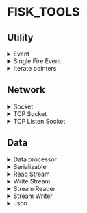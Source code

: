# FISK_TOOLS
## Utility
<details id="event"> <summary>Event</summary>
 
 ```
 #include "tools/Event.h"
 fisk::tools::Event<...>
 ```
 Stores callbacks and executes them when fired, all callbacks needs to be unregistered before destruction of the event
 ___
 `EventReg Register(std::function<void(Args...)> aCallback)`  
 Registers a callback to be executed when the event fires  
 Returns an `EventReg` handle, destruct this to unregister
 ___
 `void Fire(Args... aArgs)`  
 Fires the event and calls all registered callbacks  
 `aArgs`: arguments to pass to all callbacks
 ___
</details>
<details id="single-fire-event"> <summary>Single Fire Event</summary>
 
 ```
 #include "tools/Event.h"
 fisk::tools::SingleFireEvent<...>
 ```
 Event that can only have one callback at a time and only calls the callback once unless manually re-registered, callback does not need to be unregistered before destruction
 ___
 `Register(std::function<void(Args...)> aCallback)`  
 Registers a callback to the event  
 ___
 `Fire(Args... aArgs)`  
 Calls the callback and unregisters it
 ___
</details>
<details id="iterate-pointers"> <summary>Iterate pointers</summary>
 
 ```
 #include "tools/Iterators.h"
 fisk::tools::IteratePointers<class>
 ```
 Helps with iterating over a pair of pointers in e.g. range-for
 ___
 **constructor**  
 `IteratePointers(T* aBegin, T* aEnd)`  
 `aBegin`: the begin pointer  
 `aEnd`: the end pointer
 ___
 `T* begin()`  
 Returns the begin pointer
 ___
 `T* end()`  
 Returns the end pointer
 ___
</details>
 
## Network
<details id="socket"> <summary>Socket</summary>
 
 ```
 #include "tools/Socket.h"
 fisk::tools::Socket
 ```
 Holds and automatically closes a platform agnostic socket when destructed
</details>
<details id="tcp-socket"> <summary>TCP Socket</summary>
 
 ```
 #include "tools/TCPSocket.h"
 fisk::tools::TCPSocket
 ```
 Allows interaction with a platform agnostic TCP socket

 ___
 **constructor**  
 `TCPSocket(std::shared_ptr<Socket> aSocket)`  
 Takes in an open and connected [socket](#socket) to use for communications
 ___
 `bool Update()`  
 Updates the socket, flushes any pending writes and reads any available data  
 Returns `true` if all is good and `false` if the socket is no longer useful and should be discarded
 ___
 `void Close()`  
 Closes the socket  
 ___
 `WriteStream& GetWriteStream()`  
 Returns a reference to the [write stream](#writestream), any data written to it will be sent over the socket
 ___
 `ReadStream GetReadStream()`  
 Returns a reference to the [read stream](#readstream), any data read from the socket will be available from here
 ___
 `Event<> OnDataAvailable`  
 This [event](#event) will be fired whenever there is new data on the readstream
 ___
 **Out of class**  
 `TCPSocket ConnectToTCPByName(const char* aName, const char* aServiceOrPort, std::chrono::microseconds aTimeout)`  
 Attempts to create a connection to `aName`  
 `aName`: the hostname or address of the target e.g `"localhost"`, `"192.168.0.1"`, `"8.8.8.8"`, or `"google.com"`  
 `aServiceOrPort`: the servicename or port of the the target e.g `"12345"`, `"http"`, `"80"`, or `"ssl"`  
 `aTimeout`: how long to try for  
 Returns a `TCPSocket`, if no connection could be made it still returns a valid `TCPSocket` but it will always return false from `Update()`
 ___
</details>
<details id="tcp-listen-socket"> <summary>TCP Listen Socket</summary>

 ```
 #include "tools/TCPListenSocket.h"
 fisk::tools::TCPListenSocket
 ```
 Platform agnostic TCP listen socket, Always listens on all available interfaces
 ___
 **constructor**  
 `TCPListenSocket(Port aPort)`  
 Takes in the port to bind to, if `TCPListenSocket::AnyPort` is specified the OS will determine which port to use
 ___
 `bool Update()`  
 Updates the socket checking for any pending connections  
 Returns `true` if all is good, `false` if the socket is no longer useful and should be discarded
 ___
 `Port GetPort()`  
 Returns the `Port` the socket is bound to, useful if `TCPListenSocket::AnyPort` was supplied in the constructor
 ___
 `Event<std::shared_ptr<TCPSocket>> OnNewConnection`  
 This [event](#event) is fired for each new connection
 ___
</details>
 
## Data
<details id="data-processor"> <summary>Data processor</summary>

 ```
 #include "tools/DataProcessor.h"
 fisk::tools::DataProcessor
 ```
 Interface for classes that implements utility to process objects  
 Handles: `uint8_t`, `int8_t`, `uint16_t`, `int16_t`, `uint32_t`, `int32_t`, `uint64_t`, `int64_t`, `std::string`, and anything that fulfills the [serializable](#serializable) concept
 ___
 `bool Process(T& aValue)`  
 Processes a value  
 `aValue`: A reference to the value to process  
 Returns `true` if it was successful `false` otherwise
 ___
</details>
<details id="serializable"> <summary>Serializable</summary>
 
 ```
 #include "tools/concepts.h"
 fisk::tools::Serializable
 ```
 **concept**  
 `true` if the type can be processed by a [data processor](#data-processor)
</details>
<details id="read-stream"> <summary>Read Stream</summary>

 ```
 #include "tools/Stream.h"
 fisk::tools::ReadStream
 ```
 Buffers a stream of data for reading
 ___
 `void AppendData(std::shared_ptr<StreamSegment> aData)`  
 Append some data to the stream
 ___
 `bool Read(uint8_t* aData, size_t aSize)`  
 Attempt to read some data from the stream and step the read offset forward  
 `aData`: the target buffer  
 `aSize`: the amount of data to read  
 Returns `true` if all the data could be read `false` otherwise
 ___
 `size_t Peek(uint8_t* aData, size_t aSize)`  
 Peek at some data in the stream, read offset remains unchanged  
 `aData`: the target buffer  
 `aSize`: the max amount of data to peek  
 Returns the amount of data that was copied into `aData` from the stream
 ___
 `void CommitRead()`  
 Commits the current read offset
 ___
 `void RestoreRead()`  
 Restores the read offset to the last time `CommitRead()` was called or to the start of stream if it hasn't been called yet
 ___
</details>
<details id="write-stream"> <summary>Write Stream</summary>
 
 ```
 #include "tools/Stream.h"
 fisk::tools::ReadStream
 ```
 Writes data into stream segments
 ___
 `void WriteData(const uint8_t* aData, size_t aSize)`  
 Writes data to the stream  
 `aData`: the data buffer  
 `aSize`: the amount of data to write
 ___
 `std::shared_ptr<StreamSegment> Get()`  
 Detach the current stream and restart the write stream  
 Returns a Linked list of [stream segments](#stream-segment) with all the data written to the stream since the last `Get()`
 ___
 `bool HasData()`  
 Returns `true` if there is data in the stream `false` otherwise
 ___
</details>
<details id="stream-reader"> <summary>Stream Reader</summary>

 ```
 #include "tools/StreamReader.h"
 fisk::tools::StreamReader
 ```
 Helps you read objects from a [read stream](#read-stream)  
 Implements the [Data Processor](#data-processor) interface
 ___
 **constructor**  
 `StreamReader(ReadStream& aReadStream)`  
 takes in the [stream](#read-stream) to read from
 ___
</details>
<details id="stream-writer"> <summary>Stream Writer</summary>
 
 ```
 #include "tools/StreamWriter.h"
 fisk::tools::StreamWriter
 ```
 Helps you write objects to a WriteStream  
 Implements the [Data Processor](#data-processor) interface
 ___
 **constructor**  
 `StreamWriter(WriteStream& aStream)`  
 Takes in the [stream](#write-stream) to write to
 ___
</details>
<details id="json"> <summary>Json</summary>
 
 ```
 #include "tools/JSON.h"
 fisk::tools::Json
 ```
 Json with a low amount of boilerplate and no rough edges
 ___
 `Json& operator[](const char* aKey)`  
 Accesses the child named `aKey`  
 If `this` is not of `ObjectType` always returns a reference to the [NullObject](#nullobject)  
 Returns a reference to the child or to the [NullObject](#nullobject) if non-existant
 ___
 `Json& operator[](int aIndex)`  
 Accesses the child at `aIndex`  
 If `this` is not of `ArrayType` always returns a reference to the [NullObject](#nullobject)  
 Returns a reference to the child or to the [NullObject](#nullobject) if out-of-bounds
 ___
 `bool Parse(const char* aString)`  
 Parses a json string  
 Returns `true` if successful and `false` otherwise. 
 ___
 `Json& AddValue(std::string aKey, T aValue)`  
Creates a named child and sets it equal to `aValue`  
 Upgrades `this` from `NullType` to `ObjectType`, fails if any other type  
 Returns a reference to the newly created child or the [NullObject](#nullobject) if failed
 ___
 `Json& AddValue(std::string aKey, std::unique_ptr<Json> aChild)`  
 Adds a named child  
 Upgrades `this` from `NullType` to `ObjectType`, fails if any other type  
 Returns a reference to the child or the [NullObject](#nullobject) if failed
 ___
 `Json& PushValue(T aValue)`  
 Pushes a child and sets it equal to `aValue`  
 Upgrades `this` from `NullType` to `ArrayType`, fails if any other type  
 Returns a reference to the newly created child or the [NullObject](#nullobject) if failed
 ___
 `Json& AddValue(std::string aKey, std::unique_ptr<Json> aChild)`  
 Pushes a child  
 Upgrades `this` from `NullType` to `ArrayType`, fails if any other type  
 Returns a reference to the child or the [NullObject](#nullobject) if failed
 ___
 `bool HasChild(const char* aKey)`  
 Checks if `this` has a child named `aKey`  
 Returns `false` if this is not of type `Object` otherwise:  
 Returns `true` if there is a child named `aKey`
 ___
 `bool IsNull()`  
  Returns `true` if `this` is of `NullType`
 ___
 `operator bool()`  
  Returns the inverse of `IsNull()`
 ___
 `std::string Serialize(bool aPretty)`  
 Returns a string representing `this` and all of it's children recursivly  
 Formated in a human readable way if `aPretty` is `true` otherwise as compact as possible
 ___
 `Json& operator=(T aValue)`  
 Assigns to `this`, changing type as necessary  
 Returns a referense to `this` to allow chaining  
 Supports `NumberType`, `StringType`, and `BooleanType` and anything convertable to any of these
 ___
 `bool GetIf(T& aValue)`  
 Gets the stored value of `this` if it is of a compatible type  
 Returns `true` if the value could be loaded `false` otherwise  
 Supports `long long`, `long`, `size_t`, `int`, `double`, `float`, `std::string`, and `bool` 
 ___
 `JsonObjectProxy IterateObject()`  
 Returns a proxy object of `this` that can be used to iterate over all the named children in no particular order  
 **example**  
 ```cpp
 fisk::tools::Json root;
 root.Parse(R"(
 {
  "foo": 10,
  "bar": {}
 })");
 
 for (const auto& [key, value] : root.IterateObject()) // the full type returned from the iterator is `JsonObjectIterator::DereferenceType` i.e. 'std::pair<const std::string, Json&>'
 {
  // key is a 'std::string' with the key
  // value is a 'fisk::tools::Json&' with the value associated with key
 }
 ```
 ___
 `JsonObjectProxy IterateObject()`  
 Returns a proxy object of `this` that can be used to iterate over all the unamed children in order  
 **example**  
 ```cpp
 fisk::tools::Json root;
 root.Parse(R"(
  [ 1, 2, 3, "hello", 0.01, true, null, 4]
 )");
 
 for (fisk::tools::Json& value : root.IterateArray())
 { 
  // goes through the sequence 1, 2, 3, "hello", 0.01, true, null, 4 
 }
 ```
 ___
 ### NullObject
 The `NullObject` is a special `Json` object that cannot be modified and any access on it will get you a reference back to it  
 It tests true for `IsNull()`, so does any default constructed `Json` or parsed `null` as well so don't use this to explicitly check for the `NullObject`  
 Attempting to add children to the `NullObject` always fails and returns a reference back to the `NullObject`  
 Attempting to get the stored value of the `NullObject` with `GetIf()` will always fail and return `false`  
 Attempting to access any child of the `NullObject` yields a reference back to the `NullObject` this allows safetly chaining any number of accesses and `GetIf()`'s  
 **example**
 ```cpp
 fisk::tools::Json root;
 root.Parse(R"({"outer":{"inner":[{"foo":{"value": 4}}]}})");
 
 root["outer"]["inner"][0]["foo"]; // succeeds all the way through

 root["outer"]["missing"][2]["bar"]; // fails at "missing" and then keeps accessing the NullObject until the chain completes
 
 int value;
 if (root["outer"]["inner"][0]["foo"]["value"].GetIf(value))
 {
  //this will execute
 }
 if (root["outer"]["missing"][2]["bar"]["value"].GetIf(value)) // GetIf on the NullObject always fails
 {
  //this will not
 }
 ```
</details>
























